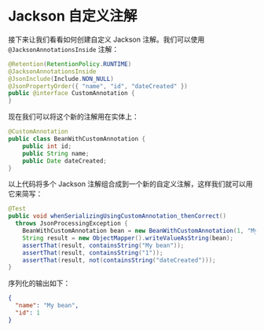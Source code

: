 # Jackson 自定义注解

接下来让我们看看如何创建自定义 Jackson 注解。我们可以使用 `@JacksonAnnotationsInside` 注解：

```java
@Retention(RetentionPolicy.RUNTIME)
@JacksonAnnotationsInside
@JsonInclude(Include.NON_NULL)
@JsonPropertyOrder({ "name", "id", "dateCreated" })
public @interface CustomAnnotation {
}
```

现在我们可以将这个新的注解用在实体上：

```java
@CustomAnnotation
public class BeanWithCustomAnnotation {
    public int id;
    public String name;
    public Date dateCreated;
}
```

以上代码将多个 Jackson 注解组合成到一个新的自定义注解，这样我们就可以用它来简写：

```java
@Test
public void whenSerializingUsingCustomAnnotation_thenCorrect()
  throws JsonProcessingException {
    BeanWithCustomAnnotation bean = new BeanWithCustomAnnotation(1, "My bean", null);
    String result = new ObjectMapper().writeValueAsString(bean);
    assertThat(result, containsString("My bean"));
    assertThat(result, containsString("1"));
    assertThat(result, not(containsString("dateCreated")));
}
```

序列化的输出如下：

```json
{
  "name": "My bean",
  "id": 1
}
```
